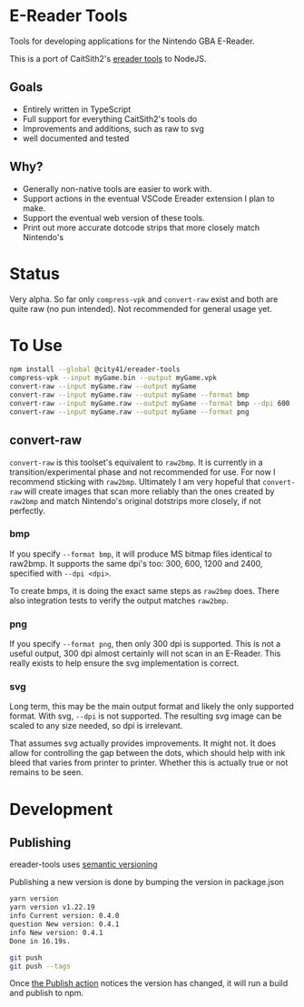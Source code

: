 # E-Reader Tools

Tools for developing applications for the Nintendo GBA E-Reader.

This is a port of CaitSith2's [ereader tools](https://caitsith2.com/ereader/devtools.htm) to NodeJS.

## Goals

- Entirely written in TypeScript
- Full support for everything CaitSith2's tools do
- Improvements and additions, such as raw to svg
- well documented and tested

## Why?

- Generally non-native tools are easier to work with.
- Support actions in the eventual VSCode Ereader extension I plan to make.
- Support the eventual web version of these tools.
- Print out more accurate dotcode strips that more closely match Nintendo's

# Status

Very alpha. So far only `compress-vpk` and `convert-raw` exist and both are quite raw (no pun intended). Not recommended for general usage yet.

# To Use

```bash
npm install --global @city41/ereader-tools
compress-vpk --input myGame.bin --output myGame.vpk
convert-raw --input myGame.raw --output myGame
convert-raw --input myGame.raw --output myGame --format bmp
convert-raw --input myGame.raw --output myGame --format bmp --dpi 600
convert-raw --input myGame.raw --output myGame --format png
```

## convert-raw

`convert-raw` is this toolset's equivalent to `raw2bmp`. It is currently in a transition/experimental phase and not recommended for use. For now I recommend sticking with `raw2bmp`. Ultimately I am very hopeful that `convert-raw` will create images that scan more reliably than the ones created by `raw2bmp` and match Nintendo's original dotstrips more closely, if not perfectly.

### bmp

If you specify `--format bmp`, it will produce MS bitmap files identical to raw2bmp. It supports the same dpi's too: 300, 600, 1200 and 2400, specified with `--dpi <dpi>`.

To create bmps, it is doing the exact same steps as `raw2bmp` does. There also integration tests to verify the output matches `raw2bmp`.

### png

If you specify `--format png`, then only 300 dpi is supported. This is not a useful output, 300 dpi almost certainly will not scan in an E-Reader. This really exists to help ensure the svg implementation is correct.

### svg

Long term, this may be the main output format and likely the only supported format. With svg, `--dpi` is not supported. The resulting svg image can be scaled to any size needed, so dpi is irrelevant.

That assumes svg actually provides improvements. It might not. It does allow for controlling the gap between the dots, which should help with ink bleed that varies from printer to printer. Whether this is actually true or not remains to be seen.

# Development

## Publishing

ereader-tools uses [semantic versioning](https://semver.org/)

Publishing a new version is done by bumping the version in package.json

```bash
yarn version
yarn version v1.22.19
info Current version: 0.4.0
question New version: 0.4.1
info New version: 0.4.1
Done in 16.19s.

git push
git push --tags
```

Once [the Publish action](https://github.com/city41/ereader-tools/actions/workflows/publish.yml) notices the version has changed, it will run a build and publish to npm.
